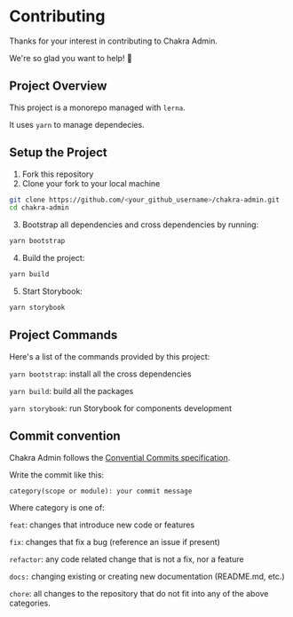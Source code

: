 # Contributing

Thanks for your interest in contributing to Chakra Admin.

We're so glad you want to help! 💖

## Project Overview

This project is a monorepo managed with `lerna`.

It uses `yarn` to manage dependecies.

## Setup the Project

1. Fork this repository
2. Clone your fork to your local machine

```bash
git clone https://github.com/<your_github_username>/chakra-admin.git
cd chakra-admin
```

3. Bootstrap all dependencies and cross dependencies by running:

```bash
yarn bootstrap
```

4. Build the project:

```bash
yarn build
```

5. Start Storybook:

```bash
yarn storybook
```

## Project Commands

Here's a list of the commands provided by this project:

`yarn bootstrap`: install all the cross dependencies

`yarn build`: build all the packages

`yarn storybook`: run Storybook for components development

## Commit convention

Chakra Admin follows the [Convential Commits specification](https://www.conventionalcommits.org/).

Write the commit like this:

```
category(scope or module): your commit message
```

Where category is one of:

`feat`: changes that introduce new code or features

`fix`: changes that fix a bug (reference an issue if present)

`refactor`: any code related change that is not a fix, nor a feature

`docs:` changing existing or creating new documentation (README.md, etc.)

`chore`: all changes to the repository that do not fit into any of the above categories.
